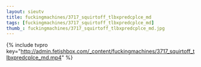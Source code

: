 ```yaml
--- 
layout: sieutv
title: fuckingmachines/3717_squirtoff_tlbxpredcplce_md
tags: [fuckingmachines/3717_squirtoff_tlbxpredcplce_md]
thumb_: fuckingmachines/3717_squirtoff_tlbxpredcplce_md.jpg
---
```

{% include tvpro key="http://admin.fetishbox.com/_content/fuckingmachines/3717_squirtoff_tlbxpredcplce_md.mp4" %} 
